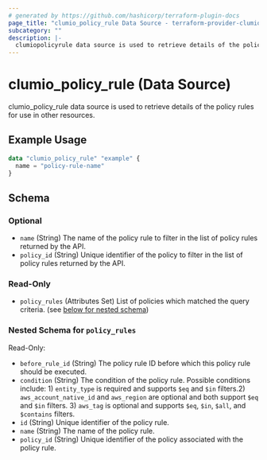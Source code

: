 ```yaml
---
# generated by https://github.com/hashicorp/terraform-plugin-docs
page_title: "clumio_policy_rule Data Source - terraform-provider-clumio"
subcategory: ""
description: |-
  clumiopolicyrule data source is used to retrieve details of the policy rules for use in other resources.
---
```


# clumio_policy_rule (Data Source)

clumio_policy_rule data source is used to retrieve details of the policy rules for use in other resources.

## Example Usage

```terraform
data "clumio_policy_rule" "example" {
  name = "policy-rule-name"
}
```

<!-- schema generated by tfplugindocs -->
## Schema

### Optional

- `name` (String) The name of the policy rule to filter in the list of policy rules returned by the API.
- `policy_id` (String) Unique identifier of the policy to filter in the list of policy rules returned by the API.

### Read-Only

- `policy_rules` (Attributes Set) List of policies which matched the query criteria. (see [below for nested schema](#nestedatt--policy_rules))

<a id="nestedatt--policy_rules"></a>
### Nested Schema for `policy_rules`

Read-Only:

- `before_rule_id` (String) The policy rule ID before which this policy rule should be executed.
- `condition` (String) The condition of the policy rule. Possible conditions include: 1) `entity_type` is required and supports `$eq` and `$in` filters.2) `aws_account_native_id` and `aws_region` are optional and both support `$eq` and `$in` filters. 3) `aws_tag` is optional and supports `$eq`, `$in`, `$all`, and `$contains` filters.
- `id` (String) Unique identifier of the policy rule.
- `name` (String) The name of the policy rule.
- `policy_id` (String) Unique identifier of the policy associated with the policy rule.

